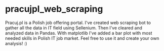 # pracujpl_web_scraping
Pracuj.pl is a Polish job offering portal. I've created web scraping bot to gather all the data in IT field using Sellenium. Then I've cleared and analyzed data in Pandas. With matplotlib I've added a bar plot with most needed skills in Polish IT job market. Feel free to use it and create your own analysis! :)
